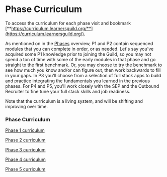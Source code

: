 # Phase Curriculum

To access the curriculum for each phase visit and bookmark [**https://curriculum.learnersguild.org/**](https://curriculum.learnersguild.org/).

As mentioned on in the [Phases](//Phases/README.md) overview, P1 and P2 contain sequenced modules that you can complete in order, or as needed. Let's say you've acquired some P1 knowledge prior to joining the Guild, so you may not spend a ton of time with some of the early modules in that phase and go straight to the first benchmark. Or, you may choose to try the benchmark to see how much you know and/or can figure out, then work backwards to fill in your gaps. In P3 you'll choose from a selection of full stack apps to build and practice integrating the fundamentals you learned in the previous phases. For P4 and P5, you'll work closely with the SEP and the Outbound Recruiter to fine tune your full stack skills and job readiness.

Note that the curriculum is a living system, and will be shifting and improving over time.

### Phase Curriculum

[Phase 1 curriculum](https://curriculum.learnersguild.org/phases/1/)

[Phase 2 curriculum](https://curriculum.learnersguild.org/phases/2/)

[Phase 3 curriculum](https://curriculum.learnersguild.org/phases/3/)

[Phase 4 curriculum](https://curriculum.learnersguild.org/phases/4/)

[Phase 5 curriculum](https://curriculum.learnersguild.org/phases/5/)



